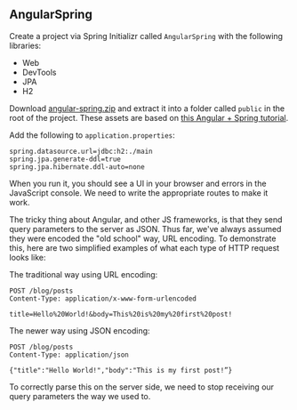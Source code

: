 ## AngularSpring

Create a project via Spring Initializr called `AngularSpring` with the following libraries:

* Web
* DevTools
* JPA
* H2

Download [angular-spring.zip](https://github.com/oakes/java-assignments/raw/master/curriculum/assets/angular-spring.zip) and extract it into a folder called `public` in the root of the project. These assets are based on [this Angular + Spring tutorial](http://websystique.com/springmvc/spring-mvc-4-angularjs-example/).

Add the following to `application.properties`:

```
spring.datasource.url=jdbc:h2:./main
spring.jpa.generate-ddl=true
spring.jpa.hibernate.ddl-auto=none
```

When you run it, you should see a UI in your browser and errors in the JavaScript console. We need to write the appropriate routes to make it work.

The tricky thing about Angular, and other JS frameworks, is that they send query parameters to the server as JSON. Thus far, we've always assumed they were encoded the "old school" way, URL encoding. To demonstrate this, here are two simplified examples of what each type of HTTP request looks like:

The traditional way using URL encoding:
```
POST /blog/posts
Content-Type: application/x-www-form-urlencoded

title=Hello%20World!&body=This%20is%20my%20first%20post!
```

The newer way using JSON encoding:
```
POST /blog/posts
Content-Type: application/json

{"title":"Hello World!","body":"This is my first post!”}
```

To correctly parse this on the server side, we need to stop receiving our query parameters the way we used to.

